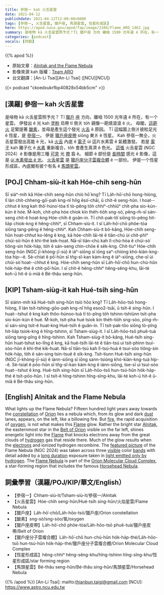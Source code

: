 ```yaml
---
title: 參宿一 kah 火舌星雲
date: 2021-04-12
publishdate: 2021-04-12T12:00:00+0800
tags: [參宿一, 火舌星雲, 獵戶座, 馬頭星雲, 恆星形成區]
hero: https://apod.nasa.gov/apod/fap/image/2104/Flame_ARO_1462.jpg
summary: 是啥物 kā 火舌星雲照予光？Tī 獵戶座 方向 離咱 1500 光年遠 ê 所在，有一个星雲。伊發出 ê 光 kah 塗粉烏帶 tī 倒爿 to̍h 親像一葩燒滾滾 ê 火。
categories: [podcast]
vocals: [阿錕]
---
```


{{% apod %}}

- 原始文章：[Alnitak and the Flame Nebula](https://apod.nasa.gov/apod/ap210412.html)
- 影像來源 kah 版權：[Team ARO](http://astroaro.fr/en/home/)
- 台文翻譯：[An-Li Tsai][An-Li Tsai] ([NCU][NCU])

{{< podcast "ckoedxukrfbp40828x54bb5cm" >}}

## [漢羅] 參宿一 kah 火舌星雲

是啥物 kā 火舌星雲照予光？
Tī [獵戶][Orion] [座][constellation] 方向，離咱 1500 光年遠 ê 所在，有一个星雲。
伊發出 ê 光 kah [塗粉][dust] 烏帶 tī 倒爿 to̍h 親像一葩燒滾滾 ê 火。
毋閣，[這葩火][fire] 足緊提著 [酸素][oxygen]，並毋是產生這个發光 [火舌][Flame1] ê 原因。
Tī 這幅圖上倒爿彼粒足光 ê 恆星，是 [參宿一][Alnitak]。
伊是 [獵戶座皮帶][Belt of Orion] siōng 東爿 ê 恆星。
Kah 參宿一無仝，火舌星雲發出高能 ê 光，kā [火舌][Flame2] 內底 ê [電子][electrons] ùi 這片水素雲 ê 氣體激發。
若是 [電子][electrons] kah 離子化 ê [水素][hydrogen] 重新複合，to̍h 會產生真濟 ê 色光。
[這張][featured picture] 火舌星雲 (NGC 2024）ê 影像是用三種 [可見][visible] 光 [帶][bands] 翕 ê。
細節 ê 部份是 [長時間][long duration] 感光 ê 影像，這是 [ùi 水素發出 ê 光][light emitted only by hydrogen]。
[火舌星雲][Flame Nebula] 是 [獵戶座分子雲複合體][Orion Molecular Cloud Complex] ê 一部份。
伊是一个恆星形成區，內底閣有彼个有名 ê [馬頭星雲][Horsehead Nebula]。



## [POJ] Chham-siù-it kah Hóe-chi̍h seng-hûn

Sī siáⁿ-mih kā Hóe-chi̍h seng-hûn chiò hō͘ kng?
Tī La̍h-hō͘-chō hong-hiòng, lî lán chi̍t-chheng-gō͘-pah kng-nî hn̄g êsó͘-chāi, ū chi̍t-ê seng-hûn.
I hoat--chhut ê kng kah thô͘-húno͘-tòa tī tò-pêng to̍h chhiⁿ-chhiūⁿ chi̍t-pha sio-kún-kún ê hóe.
M̄-koh, chit-pha hóe chiok kín the̍h-tio̍h sng-sò͘, pēng-m̄-sī sán-seng chit-ê hoat-kng Hóe-chi̍h ê goân-in.
Tī chit-pak-tô͘ siōng tò-pêng hit-lia̍p chiok-kng ê hêng-chhiⁿ, sī Chham-siù-it.
I sī La̍h-hō͘-chō phôe-tòa siōng tang-pêng ê hêng-chhiⁿ.
Kah Chham-siù-it bô-kâng, Hóe-chi̍h seng-hûn hoat-chhut ko-lêng ê kng, kā hóe-chi̍h lāi-té ê tiān-chú ùi chit-phìⁿ chúi-sò͘-hûn ê khì-thé kek-hoat.
Nā-sī tiān-chú kah lî-chú-hòa ê chúi-sò͘ tiông-sin ho̍k-ha̍p, to̍h ē sán-seng chin-chōe ê se̍k-kng.
Chit-tiuⁿ Hóe-chi̍h seng-hûn (NGC jī-khòng-jī-sù) ê iáⁿ-siōng sī iōng saⁿ-chióng khó-kiàn-kng-tòa hip--ê.
Sè-chiat ê pō͘-hūn sī tn̂g-sî-kan kám-kng ê iáⁿ-siōng, che-sī ùi chúi-sò͘ hoat--chhut ê kng.
Hóe-chi̍h seng-hûn sī La̍h-hō͘-chō hun-chú-hûn ho̍k-ha̍p-thé ê chi̍t-pō͘-hūn.
I sī chi̍t-ê hêng-chhiⁿ hêng-sêng-khu, lāi-té koh-ū hit-ê ū-miâ ê Bé-thâu seng-hûn.


## [KIP] Tsham-siùg-it kah Hué-tsi̍h sing-hûn

Sī siánn-mih kā Hué-tsi̍h sing-hûn tsiò hōo kng?
Tī La̍h-hōo-tsō hong-hiòng, lî lán tsi̍t-tshing-gōo-pah kng-nî hn̄g esoo2-tsāi, ū tsi̍t-ê sing-hûn.
I huat--tshut ê kng kah thôo-húnoo-tuà tī tò-pîng to̍h tshinn-tshiūnn tsi̍t-pha sio-kún-kún ê hué.
M̄-koh, tsit-pha hué tsiok kín the̍h-tio̍h sng-sòo, pīng-m̄-sī sán-sing tsit-ê huat-kng Hué-tsi̍h ê guân-in.
Tī tsit-pak-tôo siōng tò-pîng hit-lia̍p tsiok-kng ê hîng-tshinn, sī Tsham-siùg-it.
I sī La̍h-hōo-tsō phuê-tuà siōng tang-pîng ê hîng-tshinn.
Kah Tsham-siùg-it bô-kâng, Hué-tsi̍h sing-hûn huat-tshut ko-lîng ê kng, kā hué-tsi̍h lāi-té ê tiān-tsú uì tsit-phìnn tsuí-sòo-hûn ê khì-thé kik-huat.
Nā-sī tiān-tsú kah lî-tsú-huà ê tsuí-sòo tiông-sin ho̍k-ha̍p, to̍h ē sán-sing tsin-tsuē ê si̍k-kng.
Tsit-tiunn Hué-tsi̍h sing-hûn (NGC jī-khòng-jī-sù) ê iánn-siōng sī iōng sann-tsióng khó-kiàn-kng-tuà hip--ê.
Sè-tsiat ê pōo-hūn sī tn̂g-sî-kan kám-kng ê iánn-siōng, tse-sī uì tsuí-sòo huat--tshut ê kng.
Hué-tsi̍h sing-hûn sī La̍h-hōo-tsō hun-tsú-hûn ho̍k-ha̍p-thé ê tsi̍t-pōo-hūn.
I sī tsi̍t-ê hîng-tshinn hîng-sîng-khu, lāi-té koh-ū hit-ê ū-miâ ê Bé-thâu sing-hûn.


## [English] Alnitak and the Flame Nebula

What lights up the Flame Nebula? Fifteen hundred light years away towards the [constellation][constellation] of [Orion][Orion] lies a nebula which, from its glow and dark [dust][dust] lanes, appears, on the left, like a billowing fire. But [fire][fire], the rapid acquisition of [oxygen][oxygen], is not what makes this [Flame][Flame1] glow. Rather the bright star [Alnitak][Alnitak], the easternmost star in the [Belt of Orion][Belt of Orion] visible on the far left, shines energetic light into the [Flame][Flame2] that knocks electrons away from the great clouds of [hydrogen][hydrogen] gas that reside there. Much of the glow results when the [electrons][electrons] and ionized hydrogen recombine. The [featured picture][featured picture] of the Flame Nebula (NGC 2024) was taken across three [visible][visible] color [bands][bands] with detail added by a [long duration][long duration] exposure taken in [light emitted only by hydrogen][light emitted only by hydrogen]. The [Flame Nebula][Flame Nebula] is part of the [Orion Molecular Cloud Complex][Orion Molecular Cloud Complex], a star-forming region that includes the famous [Horsehead Nebula][Horsehead Nebula].


## 詞彙學習（漢羅/POJ/KIP/華文/English）

- 【參宿一】Chham-siù-it/Tsham-siù-it/參宿一/Alnitak
- 【火舌星雲】Hóe-chi̍h seng-hûn/Hué-tsi̍h sing-hûn/火焰星雲/Flame Nebula
- 【獵戶座】La̍h-hō͘-chō/La̍h-hōo-tsō/獵戶座/Orion constellation
- 【酸素】sng-sò͘/sng-sòo/氧/oxygen
- 【獵戶座皮帶】La̍h-hō͘-chō phôe-tòa/La̍h-hōo-tsō phuê-tuà/獵戶座皮帶/Belt of Orion
- 【獵戶座分子雲複合體】La̍h-hō͘-chō hun-chú-hûn ho̍k-ha̍p-thé/La̍h-hōo-tsō hun-tsú-hûn ho̍k-ha̍p-thé/獵戶座分子雲複合體/Orion Molecular Cloud Complex
- 【恆星形成區】hêng-chhiⁿ hêng-sêng-khu/hîng-tshinn hîng-sîng-khu/恆星形成區/star forming region
- 【馬頭星雲】Bé-thâu seng-hûn/Bé-thâu sing-hûn/馬頭星雲/Horsehead Nebula




{{% /apod %}}
[An-Li Tsai]: mailto:thianbun.taigi@gmail.com
[NCU]: https://www.astro.ncu.edu.tw

[constellation]: https://spaceplace.nasa.gov/constellations/en/
[Orion]: https://apod.nasa.gov/apod/ap200329.html
[dust]: https://apod.nasa.gov/apod/ap990509.html
[fire]: https://en.wikipedia.org/wiki/Fire
[oxygen]: https://periodic.lanl.gov/8.shtml
[Flame1]: http://en.wikipedia.org/wiki/NGC_2024
[Alnitak]: https://apod.nasa.gov/apod/ap061229.html
[Belt of Orion]: https://apod.nasa.gov/apod/ap090929.html
[Flame2]: https://ui.adsabs.harvard.edu/abs/1997IAUS..182P..18M/abstract
[hydrogen]: https://youtu.be/Szv30aUEsxM
[electrons]: https://www.aip.org/history/electron/
[featured picture]: https://astroaro.fr/en/en_neb-de-la-flamme/
[visible]: https://science.nasa.gov/ems/09_visiblelight
[bands]: https://en.wikipedia.org/wiki/Photometric_system
[long duration]: https://i.kym-cdn.com/photos/images/newsfeed/000/002/110/longcat.jpg
[light emitted only by hydrogen]: http://www.astronomyknowhow.com/hydrogen-alpha.htm
[Flame Nebula]: https://apod.nasa.gov/apod/ap191102.html
[Orion Molecular Cloud Complex]: https://youtu.be/07dve0EnUX8
[Horsehead Nebula]: https://apod.nasa.gov/apod/ap200412.html
